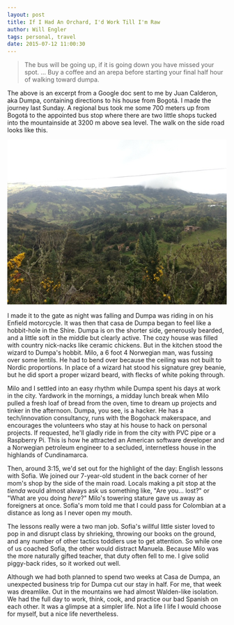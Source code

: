 ```yaml
---
layout: post
title: If I Had An Orchard, I'd Work Till I'm Raw
author: Will Engler
tags: personal, travel
date: 2015-07-12 11:00:30
---
```


> The bus will be going up, if it is going down you have missed your spot. ...
> Buy a coffee and an arepa before starting your final half hour of walking toward dumpa.

The above is an excerpt from a Google doc sent to me by Juan Calderon, aka Dumpa,
containing directions to his house from Bogotá.
I made the journey last Sunday.
A regional bus took me some 700 meters up from Bogotá to the appointed bus stop where
there are two little shops tucked into the mountainside at 3200 m above sea level.
The walk on the side road looks like this.

![dumpaland](/images/bogota/dumpaland.JPG)

I made it to the gate as night was falling and Dumpa was riding in on his Enfield motorcycle.
It was then that casa de Dumpa began to feel like a hobbit-hole in the Shire.
Dumpa is on the shorter side, generously bearded, and a little soft in the middle but clearly active.
The cozy house was filled with country nick-nacks like ceramic chickens.
But in the kitchen stood the wizard to Dumpa's hobbit.
Milo, a 6 foot 4 Norwegian man, was fussing over some lentils.
He had to bend over because the ceiling was not built to Nordic proportions.
In place of a wizard hat stood his signature grey beanie,
but he did sport a proper wizard beard, with flecks of white poking through.

Milo and I settled into an easy rhythm while Dumpa spent his days at work in the city.
Yardwork in the mornings,
a midday lunch break when Milo pulled a fresh loaf of bread from the oven,
time to dream up projects and tinker in the afternoon.
Dumpa, you see, is a hacker.
He has a tech/innovation consultancy, runs with the Bogohack makerspace,
and encourages the volunteers  who stay at his house to hack on personal projects.
If requested, he'll gladly ride in from the city with PVC pipe or a Raspberry Pi.
This is how he attracted an American software developer and a Norwegian petroleum engineer
to a secluded, internetless house in the highlands of Cundinamarca.

Then, around 3:15, we'd set out for the highlight of the day: English lessons with Sofia.
We joined our 7-year-old student in the back corner of her mom's shop by the side of the main road.
Locals making a pit stop at the _tienda_ would almost always ask us something like,
"Are you... lost?" or "What are you doing _here_?"
Milo's towering stature gave us away as foreigners at once.
Sofia's mom told me that I could pass for Colombian at a distance as long as I never open my mouth.

The lessons really were a two man job.
Sofia's willful little sister loved to pop in and disrupt class by shrieking,
throwing our books on the ground,
and any number of other tactics toddlers use to get attention.
So while one of us coached Sofia, the other would distract Manuela.
Because Milo was the more naturally gifted teacher, that duty often fell to me.
I give solid piggy-back rides, so it worked out well.

Although we had both planned to spend two weeks at Casa de Dumpa,
an unexpected business trip for Dumpa cut our stay in half.
For me, that week was dreamlike.
Out in the mountains we had almost Walden-like isolation.
We had the full day to work, think, cook, and practice our bad Spanish on each other.
It was a glimpse at a simpler life.
Not a life I life I would choose for myself, but a nice life nevertheless.
